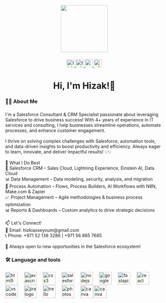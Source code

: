 <div align="center">
  <img height="150" src="https://media3.giphy.com/media/v1.Y2lkPTc5MGI3NjExOWpiajVuaTg1bmZ5NzZ0ZnZ6eWtnb285eHYyb2ltaG01dHJycGNwdCZlcD12MV9pbnRlcm5hbF9naWZfYnlfaWQmY3Q9Zw/SlaiZOZAoL0xRoVYhI/giphy.gif"  />
</div>

###

<div align="center">
  <a href="https://www.linkedin.com/in/hizak/" target="_blank">
    <img src="https://img.shields.io/static/v1?message=LinkedIn&logo=linkedin&label=&color=0077B5&logoColor=white&labelColor=&style=for-the-badge" height="25" alt="linkedin logo"  />
  </a>
  <a href="https://x.com/hizaksg" target="_blank">
    <img src="https://img.shields.io/static/v1?message=Twitter&logo=twitter&label=&color=1DA1F2&logoColor=white&labelColor=&style=for-the-badge" height="25" alt="twitter logo"  />
  </a>
  <a href="hizkiasseyoum@gmail.com" target="_blank">
    <img src="https://img.shields.io/static/v1?message=Gmail&logo=gmail&label=&color=D14836&logoColor=white&labelColor=&style=for-the-badge" height="25" alt="gmail logo"  />
  </a>
  <a href="https://wa.me/+971521383286" target="_blank">
    <img src="https://img.shields.io/static/v1?message=Whatsapp&logo=whatsapp&label=&color=25D366&logoColor=white&labelColor=&style=for-the-badge" height="25" alt="whatsapp logo"  />
  </a>
</div>

###

<h1 align="center">Hi, I'm Hizak!👋</h1>

###

<h3 align="left">👩‍💻  About Me</h3>

###

<p align="left">I'm a Salesforce Consultant & CRM Specialist passionate about leveraging Salesforce to drive business success! With 4+ years of experience in IT services and consulting, I help businesses streamline operations, automate processes, and enhance customer engagement.<br><br>I thrive on solving complex challenges with Salesforce, automation tools, and data-driven insights to boost productivity and efficiency. Always eager to learn, innovate, and deliver impactful results! 💡✨<br><br>🔹 What I Do Best<br>🚀 Salesforce CRM – Sales Cloud, Lightning Experience, Einstein AI, Data Cloud<br>📊 Data Management – Data modeling, security, analysis, and migration<br>🤖 Process Automation – Flows, Process Builders, AI Workflows with N8N, Make.com & Zapier<br>📈 Project Management – Agile methodologies & business process optimization<br>📊 Reports & Dashboards – Custom analytics to drive strategic decisions<br><br>📫 Let's Connect!<br>📧 Email: hizkiasseyoum@gmail.com<br>📞 Phone: +971 52 138 3286 | +971 56 865 7685<br><br>🚀 Always open to new opportunities in the Salesforce ecosystem!</p>

###

<h3 align="left">🛠 Language and tools</h3>

###

<div align="left">
  <img src="https://cdn.jsdelivr.net/gh/devicons/devicon/icons/html5/html5-original.svg" height="40" alt="html5 logo"  />
  <img width="12" />
  <img src="https://cdn.jsdelivr.net/gh/devicons/devicon/icons/javascript/javascript-original.svg" height="40" alt="javascript logo"  />
  <img width="12" />
  <img src="https://cdn.jsdelivr.net/gh/devicons/devicon/icons/css3/css3-original.svg" height="40" alt="css3 logo"  />
  <img width="12" />
  <img src="https://cdn.jsdelivr.net/gh/devicons/devicon/icons/salesforce/salesforce-original.svg" height="40" alt="salesforce logo"  />
  <img width="12" />
  <img src="https://cdn.jsdelivr.net/gh/devicons/devicon/icons/nodejs/nodejs-original.svg" height="40" alt="nodejs logo"  />
  <img width="12" />
  <img src="https://cdn.jsdelivr.net/gh/devicons/devicon/icons/googlecloud/googlecloud-original.svg" height="40" alt="googlecloud logo"  />
  <img width="12" />
  <img src="https://cdn.jsdelivr.net/gh/devicons/devicon/icons/fastapi/fastapi-original.svg" height="40" alt="fastapi logo"  />
  <img width="12" />
  <img src="https://cdn.jsdelivr.net/gh/devicons/devicon/icons/react/react-original.svg" height="40" alt="react logo"  />
  <img width="12" />
  <img src="https://cdn.jsdelivr.net/gh/devicons/devicon/icons/vscode/vscode-original.svg" height="40" alt="vscode logo"  />
  <img width="12" />
  <img src="https://cdn.jsdelivr.net/gh/devicons/devicon/icons/jira/jira-original.svg" height="40" alt="jira logo"  />
  <img width="12" />
  <img src="https://cdn.jsdelivr.net/gh/devicons/devicon/icons/trello/trello-plain.svg" height="40" alt="trello logo"  />
  <img width="12" />
  <img src="https://cdn.jsdelivr.net/gh/devicons/devicon/icons/photoshop/photoshop-plain.svg" height="40" alt="photoshop logo"  />
  <img width="12" />
  <img src="https://cdn.jsdelivr.net/gh/devicons/devicon/icons/canva/canva-original.svg" height="40" alt="canva logo"  />
  <img src="[https://cdn.jsdelivr.net/gh/devicons/devicon/icons/canva/canva-original.svg](https://static.wixstatic.com/media/3aff01_3993b4a51bd7444bb2ebc02e2f241792~mv2.png/v1/fill/w_153,h_104,al_c,q_85,usm_0.66_1.00_0.01,enc_avif,quality_auto/Frame%201261157769.png" height="40" alt="canva logo"  />
</div>

###

###

###
